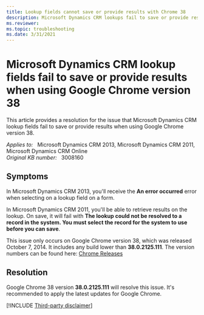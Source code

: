 ```yaml
---
title: Lookup fields cannot save or provide results with Chrome 38
description: Microsoft Dynamics CRM lookups fail to save or provide results when using Google Chrome 38. Provides a resolution.
ms.reviewer: 
ms.topic: troubleshooting
ms.date: 3/31/2021
---
```

# Microsoft Dynamics CRM lookup fields fail to save or provide results when using Google Chrome version 38

This article provides a resolution for the issue that Microsoft Dynamics CRM lookup fields fail to save or provide results when using Google Chrome version 38.

_Applies to:_ &nbsp; Microsoft Dynamics CRM 2013, Microsoft Dynamics CRM 2011, Microsoft Dynamics CRM Online  
_Original KB number:_ &nbsp; 3008160

## Symptoms

In Microsoft Dynamics CRM 2013, you'll receive the **An error occurred** error when selecting on a lookup field on a form.

In Microsoft Dynamics CRM 2011, you'll be able to retrieve results on the lookup. On save, it will fail with **The lookup could not be resolved to a record in the system. You must select the record for the system to use before you can save**.

This issue only occurs on Google Chrome version 38, which was released October 7, 2014. It includes any build lower than **38.0.2125.111**. The version numbers can be found here: [Chrome Releases](https://chromereleases.googleblog.com/)

## Resolution

Google Chrome 38 version **38.0.2125.111** will resolve this issue. It's recommended to apply the latest updates for Google Chrome.

[!INCLUDE [Third-party disclaimer](../../includes/third-party-disclaimer.md)]

